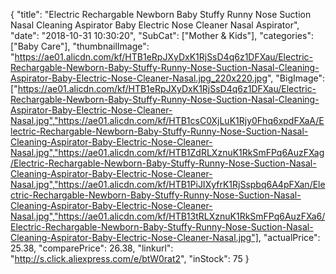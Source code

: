 {
	"title": "Electric Rechargable Newborn Baby Stuffy Runny Nose Suction Nasal Cleaning Aspirator Baby Electric Nose Cleaner Nasal Aspirator",
	"date": "2018-10-31 10:30:20",
	"SubCat": ["Mother & Kids"],
	"categories": ["Baby Care"],
	"thumbnailImage": "https://ae01.alicdn.com/kf/HTB1eRpJXyDxK1RjSsD4q6z1DFXau/Electric-Rechargable-Newborn-Baby-Stuffy-Runny-Nose-Suction-Nasal-Cleaning-Aspirator-Baby-Electric-Nose-Cleaner-Nasal.jpg_220x220.jpg",
	"BigImage": ["https://ae01.alicdn.com/kf/HTB1eRpJXyDxK1RjSsD4q6z1DFXau/Electric-Rechargable-Newborn-Baby-Stuffy-Runny-Nose-Suction-Nasal-Cleaning-Aspirator-Baby-Electric-Nose-Cleaner-Nasal.jpg","https://ae01.alicdn.com/kf/HTB1csC0XjLuK1Rjy0Fhq6xpdFXaA/Electric-Rechargable-Newborn-Baby-Stuffy-Runny-Nose-Suction-Nasal-Cleaning-Aspirator-Baby-Electric-Nose-Cleaner-Nasal.jpg","https://ae01.alicdn.com/kf/HTB1ZdRLXznuK1RkSmFPq6AuzFXag/Electric-Rechargable-Newborn-Baby-Stuffy-Runny-Nose-Suction-Nasal-Cleaning-Aspirator-Baby-Electric-Nose-Cleaner-Nasal.jpg","https://ae01.alicdn.com/kf/HTB1PiJIXyfrK1RjSspbq6A4pFXan/Electric-Rechargable-Newborn-Baby-Stuffy-Runny-Nose-Suction-Nasal-Cleaning-Aspirator-Baby-Electric-Nose-Cleaner-Nasal.jpg","https://ae01.alicdn.com/kf/HTB13tRLXznuK1RkSmFPq6AuzFXa6/Electric-Rechargable-Newborn-Baby-Stuffy-Runny-Nose-Suction-Nasal-Cleaning-Aspirator-Baby-Electric-Nose-Cleaner-Nasal.jpg"],
	"actualPrice": 25.38,
	"comparePrice": 26.38,
	"linkurl": "http://s.click.aliexpress.com/e/btW0rat2",
	"inStock": 75
}
